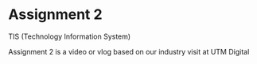 # Assignment 2
TIS (Technology Information System) 

Assignment 2 is a video or vlog based on our industry visit at UTM Digital
